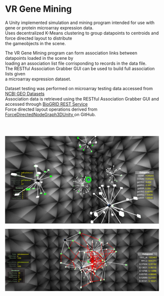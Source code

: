 <h1> VR Gene Mining </h1>
<p>
A Unity implemented simulation and mining program intended for use with gene or protein microarray expression data.</br>
Uses decentralized K-Means clustering to group datapoints to centroids and force directed layout to distribute</br>
the gameobjects in the scene.</p>
<p>
The VR Gene Mining program can form association links between datapoints loaded in the scene by</br>
loading an association list file corrisponding to records in the data file.</br>
The RESTful Association Grabber GUI can be used to build full association lists given </br>
a microarray expression dataset. </p>
<p>
Dataset testing was performed on microarray testing data accessed from <a href="https://www.ncbi.nlm.nih.gov/gds"> NCBI GEO Datasets </a> </br>
Association data is retrieved using the RESTful Association Grabber GUI and accessed through <a href="https://wiki.thebiogrid.org/doku.php/biogridrest">BioGRID REST Service</a></br>
Force directed layout operations derived from <a href="https://github.com/Bamfax/ForceDirectedNodeGraph3DUnity">ForceDirectedNodeGraph3DUnity </a> on GitHub.</br>
</p>
<p>
</br></br>
<p>
<img src="https://github.com/kelvinzero/VRGeneMining/blob/master/Images/clusters2.PNG">
</p>
<p>
<img src="https://github.com/kelvinzero/VRGeneMining/blob/master/Images/associationonlydataclusters.PNG">
</p>
